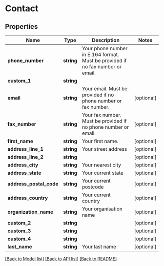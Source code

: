 # Contact

## Properties
Name | Type | Description | Notes
------------ | ------------- | ------------- | -------------
**phone_number** | **string** | Your phone number in E.164 format. Must be provided if no fax number or email. | 
**custom_1** | **string** |  | 
**email** | **string** | Your email. Must be provided if no phone number or fax number. | [optional] 
**fax_number** | **string** | Your fax number. Must be provided if no phone number or email. | [optional] 
**first_name** | **string** | Your first name. | [optional] 
**address_line_1** | **string** | Your street address | [optional] 
**address_line_2** | **string** |  | [optional] 
**address_city** | **string** | Your nearest city | [optional] 
**address_state** | **string** | Your current state | [optional] 
**address_postal_code** | **string** | Your current postcode | [optional] 
**address_country** | **string** | Your current country | [optional] 
**organization_name** | **string** | Your organisation name | [optional] 
**custom_2** | **string** |  | [optional] 
**custom_3** | **string** |  | [optional] 
**custom_4** | **string** |  | [optional] 
**last_name** | **string** | Your last name | [optional] 

[[Back to Model list]](../README.md#documentation-for-models) [[Back to API list]](../README.md#documentation-for-api-endpoints) [[Back to README]](../README.md)


